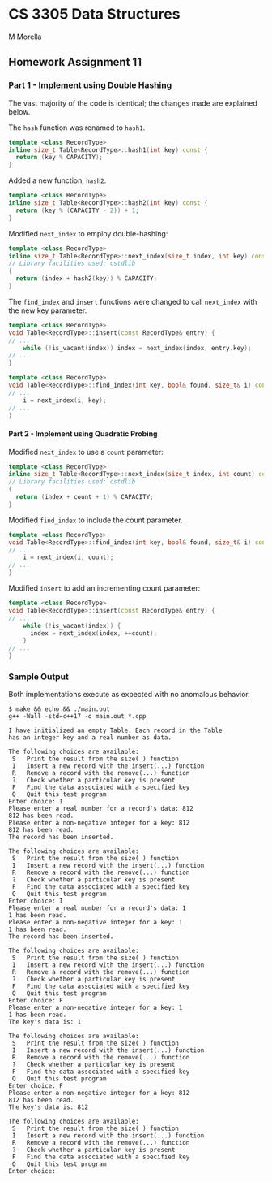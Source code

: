 # CS 3305 Data Structures

M Morella

## Homework Assignment 11

### Part 1 - Implement using Double Hashing

The vast majority of the code is identical; the changes made are explained below.

The `hash` function was renamed to `hash1`.

```cpp
template <class RecordType>
inline size_t Table<RecordType>::hash1(int key) const {
  return (key % CAPACITY);
}
```

Added a new function, `hash2`.

```cpp
template <class RecordType>
inline size_t Table<RecordType>::hash2(int key) const {
  return (key % (CAPACITY - 2)) + 1;
}
```

Modified `next_index` to employ double-hashing:

```cpp
template <class RecordType>
inline size_t Table<RecordType>::next_index(size_t index, int key) const
// Library facilities used: cstdlib
{
  return (index + hash2(key)) % CAPACITY;
}
```

The `find_index` and `insert` functions were changed to call `next_index` with the new key parameter.

```cpp
template <class RecordType>
void Table<RecordType>::insert(const RecordType& entry) {
// ...
    while (!is_vacant(index)) index = next_index(index, entry.key);
// ...
}
```

```cpp
template <class RecordType>
void Table<RecordType>::find_index(int key, bool& found, size_t& i) const {
// ...
    i = next_index(i, key);
// ...
}
```

#### Part 2 - Implement using Quadratic Probing

Modified `next_index` to use a `count` parameter:

```cpp
template <class RecordType>
inline size_t Table<RecordType>::next_index(size_t index, int count) const
// Library facilities used: cstdlib
{
  return (index + count + 1) % CAPACITY;
}
```

Modified `find_index` to include the count parameter.

```cpp
template <class RecordType>
void Table<RecordType>::find_index(int key, bool& found, size_t& i) const {
// ...
    i = next_index(i, count);
// ...
}
```

Modified `insert` to add an incrementing count parameter:

```cpp
template <class RecordType>
void Table<RecordType>::insert(const RecordType& entry) {
// ...
    while (!is_vacant(index)) {
      index = next_index(index, ++count);
    }
// ...
}
```

### Sample Output

Both implementations execute as expected with no anomalous behavior.

```text
$ make && echo && ./main.out
g++ -Wall -std=c++17 -o main.out *.cpp

I have initialized an empty Table. Each record in the Table
has an integer key and a real number as data.

The following choices are available:
 S   Print the result from the size( ) function
 I   Insert a new record with the insert(...) function
 R   Remove a record with the remove(...) function
 ?   Check whether a particular key is present
 F   Find the data associated with a specified key
 Q   Quit this test program
Enter choice: I
Please enter a real number for a record's data: 812
812 has been read.
Please enter a non-negative integer for a key: 812
812 has been read.
The record has been inserted.

The following choices are available:
 S   Print the result from the size( ) function
 I   Insert a new record with the insert(...) function
 R   Remove a record with the remove(...) function
 ?   Check whether a particular key is present
 F   Find the data associated with a specified key
 Q   Quit this test program
Enter choice: I
Please enter a real number for a record's data: 1
1 has been read.
Please enter a non-negative integer for a key: 1
1 has been read.
The record has been inserted.

The following choices are available:
 S   Print the result from the size( ) function
 I   Insert a new record with the insert(...) function
 R   Remove a record with the remove(...) function
 ?   Check whether a particular key is present
 F   Find the data associated with a specified key
 Q   Quit this test program
Enter choice: F
Please enter a non-negative integer for a key: 1
1 has been read.
The key's data is: 1

The following choices are available:
 S   Print the result from the size( ) function
 I   Insert a new record with the insert(...) function
 R   Remove a record with the remove(...) function
 ?   Check whether a particular key is present
 F   Find the data associated with a specified key
 Q   Quit this test program
Enter choice: F
Please enter a non-negative integer for a key: 812
812 has been read.
The key's data is: 812

The following choices are available:
 S   Print the result from the size( ) function
 I   Insert a new record with the insert(...) function
 R   Remove a record with the remove(...) function
 ?   Check whether a particular key is present
 F   Find the data associated with a specified key
 Q   Quit this test program
Enter choice:
```